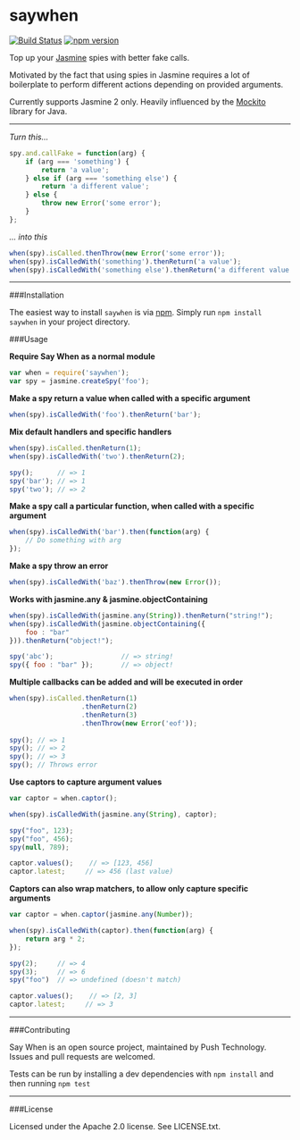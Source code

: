 saywhen
=======
[![Build Status](https://travis-ci.org/pushtechnology/saywhen.svg?branch=master)](https://travis-ci.org/pushtechnology/saywhen)
[![npm version](https://badge.fury.io/js/saywhen.svg)](http://badge.fury.io/js/saywhen)

Top up your [Jasmine](http://jasmine.github.io/) spies with better fake calls.

Motivated by the fact that using spies in Jasmine requires a lot of boilerplate to perform different actions depending on provided arguments.

Currently supports Jasmine 2 only. Heavily influenced by the [Mockito](https://github.com/mockito/mockito) library for Java.

---

*Turn this...*

```javascript
spy.and.callFake = function(arg) {
    if (arg === 'something') {
	    return 'a value';
	} else if (arg === 'something else') {
	    return 'a different value';
	} else {
	    throw new Error('some error');
	}
};
```

*... into this*

```javascript
when(spy).isCalled.thenThrow(new Error('some error'));
when(spy).isCalledWith('something').thenReturn('a value');
when(spy).isCalledWith('something else').thenReturn('a different value');
```

---

###Installation

The easiest way to install ```saywhen``` is via [npm](http://npmjs.org/). Simply run ```npm install saywhen``` in your project directory.

###Usage

**Require Say When as a normal module**

```javascript
var when = require('saywhen');
var spy = jasmine.createSpy('foo');
```

**Make a spy return a value when called with a specific argument**

```javascript
when(spy).isCalledWith('foo').thenReturn('bar');
```

**Mix default handlers and specific handlers**

```javascript
when(spy).isCalled.thenReturn(1);
when(spy).isCalledWith('two').thenReturn(2);

spy();      // => 1
spy('bar'); // => 1
spy('two'); // => 2
```

**Make a spy call a particular function, when called with a specific argument**

```javascript
when(spy).isCalledWith('bar').then(function(arg) {
    // Do something with arg
});
```

**Make a spy throw an error**

```javascript
when(spy).isCalledWith('baz').thenThrow(new Error());
```

**Works with jasmine.any & jasmine.objectContaining**

```javascript
when(spy).isCalledWith(jasmine.any(String)).thenReturn("string!");
when(spy).isCalledWith(jasmine.objectContaining({
    foo : "bar"
})).thenReturn("object!");

spy('abc');                 // => string!
spy({ foo : "bar" });       // => object!
```

**Multiple callbacks can be added and will be executed in order**

```javascript
when(spy).isCalled.thenReturn(1)
                  .thenReturn(2)
                  .thenReturn(3)
                  .thenThrow(new Error('eof'));
                        
spy(); // => 1
spy(); // => 2
spy(); // => 3
spy(); // Throws error
```

**Use captors to capture argument values**

```javascript
var captor = when.captor();

when(spy).isCalledWith(jasmine.any(String), captor);

spy("foo", 123);
spy("foo", 456);
spy(null, 789);

captor.values();    // => [123, 456]
captor.latest;     // => 456 (last value)
```

**Captors can also wrap matchers, to allow only capture specific arguments**

```javascript
var captor = when.captor(jasmine.any(Number));

when(spy).isCalledWith(captor).then(function(arg) {
    return arg * 2;
});

spy(2);     // => 4
spy(3);     // => 6
spy("foo")  // => undefined (doesn't match)

captor.values();    // => [2, 3]
captor.latest;     // => 3
```
---

###Contributing

Say When is an open source project, maintained by Push Technology. Issues and pull requests are welcomed.

Tests can be run by installing a dev dependencies with ```npm install``` and then running ```npm test```

---

###License

Licensed under the Apache 2.0 license. See LICENSE.txt.
